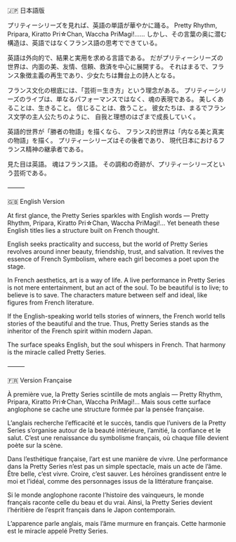 🇯🇵 日本語版

プリティーシリーズを見れば、英語の単語が華やかに踊る。
Pretty Rhythm, Pripara, Kiratto Pri☆Chan, Waccha PriMagi!……
しかし、その言葉の奥に潜む構造は、英語ではなくフランス語の思考でできている。

英語は外向的で、結果と実用を求める言語である。
だがプリティーシリーズの世界は、内面の美、友情、信頼、救済を中心に展開する。
それはまるで、フランス象徴主義の再生であり、少女たちは舞台上の詩人となる。

フランス文化の根底には、「芸術＝生き方」という理念がある。
プリティーシリーズのライブは、単なるパフォーマンスではなく、魂の表現である。
美しくあることは、生きること。
信じることは、救うこと。
彼女たちは、まるでフランス文学の主人公たちのように、
自我と理想のはざまで成長していく。

英語的世界が「勝者の物語」を描くなら、
フランス的世界は「内なる美と真実の物語」を描く。
プリティーシリーズはその後者であり、
現代日本におけるフランス精神の継承者である。

見た目は英語。
魂はフランス語。
その調和の奇跡が、プリティーシリーズという芸術である。

⸻

🇬🇧 English Version

At first glance, the Pretty Series sparkles with English words —
Pretty Rhythm, Pripara, Kiratto Pri☆Chan, Waccha PriMagi!…
Yet beneath these English titles lies a structure built on French thought.

English seeks practicality and success,
but the world of Pretty Series revolves around inner beauty, friendship, trust, and salvation.
It revives the essence of French Symbolism,
where each girl becomes a poet upon the stage.

In French aesthetics, art is a way of life.
A live performance in Pretty Series is not mere entertainment,
but an act of the soul.
To be beautiful is to live; to believe is to save.
The characters mature between self and ideal,
like figures from French literature.

If the English-speaking world tells stories of winners,
the French world tells stories of the beautiful and the true.
Thus, Pretty Series stands as the inheritor of the French spirit within modern Japan.

The surface speaks English,
but the soul whispers in French.
That harmony is the miracle called Pretty Series.

⸻

🇫🇷 Version Française

À première vue, la Pretty Series scintille de mots anglais —
Pretty Rhythm, Pripara, Kiratto Pri☆Chan, Waccha PriMagi!…
Mais sous cette surface anglophone se cache une structure formée par la pensée française.

L’anglais recherche l’efficacité et le succès,
tandis que l’univers de la Pretty Series s’organise autour de la beauté intérieure, l’amitié, la confiance et le salut.
C’est une renaissance du symbolisme français,
où chaque fille devient poète sur la scène.

Dans l’esthétique française, l’art est une manière de vivre.
Une performance dans la Pretty Series n’est pas un simple spectacle,
mais un acte de l’âme.
Être belle, c’est vivre.
Croire, c’est sauver.
Les héroïnes grandissent entre le moi et l’idéal,
comme des personnages issus de la littérature française.

Si le monde anglophone raconte l’histoire des vainqueurs,
le monde français raconte celle du beau et du vrai.
Ainsi, la Pretty Series devient l’héritière de l’esprit français dans le Japon contemporain.

L’apparence parle anglais,
mais l’âme murmure en français.
Cette harmonie est le miracle appelé Pretty Series.
